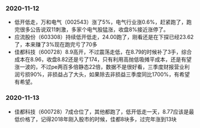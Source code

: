### 2020-11-12
- 低开低走，万和电气（002543）涨了5%，电气行业涨0.6%，赶紧跑了，跑完很多公告说双11刺激，多家个电气股猛涨，收盘8%接近涨停了。
- 应流股份（603308）持续低开低走，24.00跑了，刚看还是在下探已经23.62了，本来赚了3%现在跑完亏了70多
- 佳都科技（600728）8.9高开，不过震荡走低，在8.79的时候补了3手，综合成本在8.96，收盘8.82还是亏了174，只有利用高抛低吸摊平成本，还是有望涨一波的，不过pe两百多倍静态22倍，数据不是很好看，三季度财报营业利润亏损90%，非损益占了大头，如果除去非损益三季度同比1700%，有希望有希望。

### 2020-11-13
- 佳都科技（600728）7成仓位了，其他都跑了，低开低走一天，8.77应该是最低价格了，记得2018年刚入股市的时候，佳都8块多，过完年涨到13块
